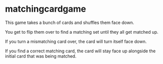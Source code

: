 # matchingcardgame
This game takes a bunch of cards and shuffles them face down.

You get to flip them over to find a matching set until they all get matched up.

If you turn a mismatching card over, the card will turn itself face down.

If you find a correct matching card, the card will stay face up alongside the initial card that was being matched.
